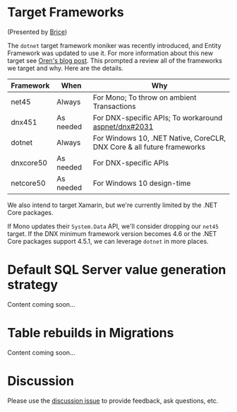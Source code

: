 # Target Frameworks

(Presented by [Brice](https://github.com/bricelam))

The `dotnet` target framework moniker was recently introduced, and Entity Framework was updated to use it. For more information about this new target see [Oren's blog post](http://oren.codes/2015/06/16/demystifying-pcls-net-core-dnx-and-uwp-redux/). This prompted a review all of the frameworks we target and why. Here are the details.

Framework | When      | Why
--------- | --------- | ---
net45     | Always    | For Mono; To throw on ambient Transactions
dnx451    | As needed | For DNX-specific APIs; To workaround [aspnet/dnx#2031](https://github.com/aspnet/dnx/issues/2031)
dotnet    | Always    | For Windows 10, .NET Native, CoreCLR, DNX Core & all future frameworks
dnxcore50 | As needed | For DNX-specific APIs
netcore50 | As needed | For Windows 10 design-time

We also intend to target Xamarin, but we're currently limited by the .NET Core packages.

If Mono updates their `System.Data` API, we'll consider dropping our `net45` target. If the DNX minimum framework version becomes 4.6 or the .NET Core packages support 4.5.1, we can leverage `dotnet` in more places.

# Default SQL Server value generation strategy

Content coming soon...

# Table rebuilds in Migrations

Content coming soon...

# Discussion

Please use the [discussion issue](https://github.com/aspnet/EntityFramework/issues/2439) to provide feedback, ask questions, etc.
